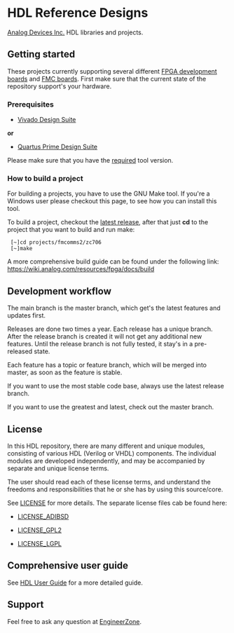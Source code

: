 # HDL Reference Designs

[Analog Devices Inc.](http://www.analog.com/en/index.html) HDL libraries and projects.

## Getting started

These projects currently supporting several different [FPGA development boards](https://github.com/analogdevicesinc/hdl/tree/master/projects) and [FMC boards](https://github.com/analogdevicesinc/hdl/tree/master/projects/common). 
First make sure that the current state of the repository support's your hardware.

### Prerequisites

 * [Vivado Design Suite](https://www.xilinx.com/support/download.html)

**or**

 * [Quartus Prime Design Suite](https://www.altera.com/downloads/download-center.html)
 
Please make sure that you have the [required](https://github.com/analogdevicesinc/hdl/releases) tool version.

### How to build a project

For building a projects, you have to use the GNU Make tool. If you're a 
Windows user please checkout this page, to see how you can install this tool.

To build a project, checkout the [latest release](https://github.com/analogdevicesinc/hdl/releases), after that just **cd** to the 
project that you want to build and run make:
```
 [~]cd projects/fmcomms2/zc706
 [~]make
```

A more comprehensive build guide can be found under the following link: 
<https://wiki.analog.com/resources/fpga/docs/build>

## Development workflow

The main branch is the master branch, which get's the latest features and updates 
first.

Releases are done two times a year. Each release has a unique branch. After the
release branch is created it will not get any additional new features. Until the
release branch is not fully tested, it stay's in a pre-released state.

Each feature has a topic or feature branch, which will be merged into master, as
soon as the feature is stable.

If you want to use the most stable code base, always use the latest release branch.

If you want to use the greatest and latest, check out the master branch.

## License

In this HDL repository, there are many different and unique modules, consisting
of various HDL (Verilog or VHDL) components. The individual modules are
developed independently, and may be accompanied by separate and unique license
terms.

The user should read each of these license terms, and understand the
freedoms and responsibilities that he or she has by using this source/core.

See [LICENSE](../master/LICENSE) for more details. The separate license files
cab be found here:

 * [LICENSE_ADIBSD](../master/LICENSE_ADIBSD)

 * [LICENSE_GPL2](../master/LICENSE_GPL2)

 * [LICENSE_LGPL](../master/LICENSE_LGPL)

## Comprehensive user guide

See [HDL User Guide](https://wiki.analog.com/resources/fpga/docs/hdl) for a more
detailed guide.

## Support

Feel free to ask any question at [EngineerZone](https://ez.analog.com/community/fpga).

